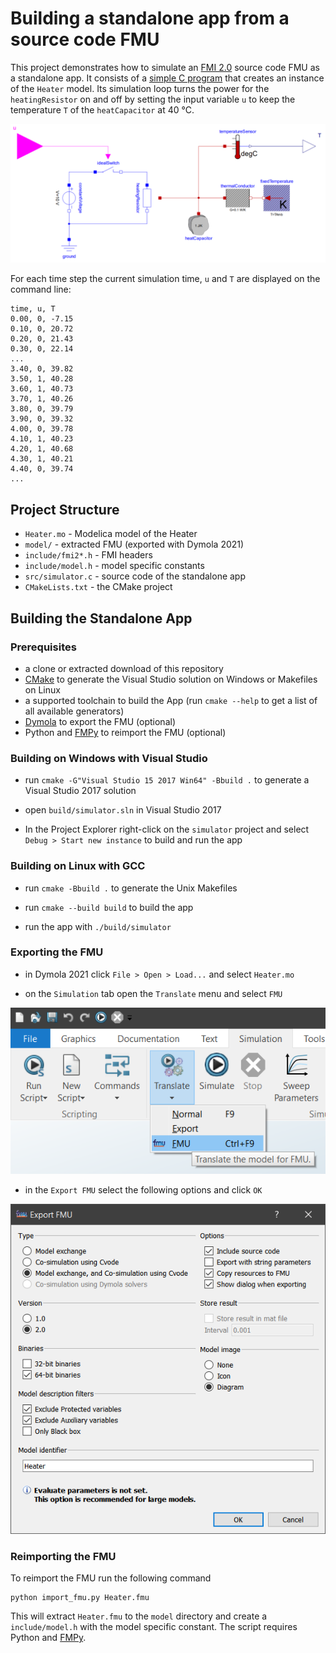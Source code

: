 # Building a standalone app from a source code FMU

This project demonstrates how to simulate an [FMI 2.0](https://fmi-standard.org/) source code FMU as a standalone app.
It consists of a [simple C program](src/simulator.c) that creates an instance of the `Heater` model. Its simulation loop turns the power for the `heatingResistor` on and off by setting the input variable `u` to keep the temperature `T` of the `heatCapacitor` at 40 °C.

![Heater.mo](Heater.png)

For each time step the current simulation time, `u` and `T` are displayed on the command line:

```
time, u, T
0.00, 0, -7.15
0.10, 0, 20.72
0.20, 0, 21.43
0.30, 0, 22.14
...
3.40, 0, 39.82
3.50, 1, 40.28
3.60, 1, 40.73
3.70, 1, 40.26
3.80, 0, 39.79
3.90, 0, 39.32
4.00, 0, 39.78
4.10, 1, 40.23
4.20, 1, 40.68
4.30, 1, 40.21
4.40, 0, 39.74
...
```

## Project Structure

- `Heater.mo` - Modelica model of the Heater
- `model/` - extracted FMU (exported with Dymola 2021)
- `include/fmi2*.h` - FMI headers
- `include/model.h` - model specific constants
- `src/simulator.c` - source code of the standalone app
- `CMakeLists.txt` - the CMake project

## Building the Standalone App

### Prerequisites

- a clone or extracted download of this repository
- [CMake](https://cmake.org/) to generate the Visual Studio solution on Windows or Makefiles on Linux 
- a supported toolchain to build the App (run `cmake --help` to get a list of all available generators)
- [Dymola](https://www.3ds.com/products-services/catia/products/dymola/trial-version/) to export the FMU (optional)
- Python and [FMPy](https://github.com/CATIA-Systems/FMPy) to reimport the FMU (optional)

### Building on Windows with Visual Studio

- run `cmake -G"Visual Studio 15 2017 Win64" -Bbuild .` to generate a Visual Studio 2017 solution

- open `build/simulator.sln` in Visual Studio 2017

- In the Project Explorer right-click on the `simulator` project and select `Debug > Start new instance` to build and run the app

### Building on Linux with GCC

- run `cmake -Bbuild .` to generate the Unix Makefiles

- run `cmake --build build` to build the app

- run the app with `./build/simulator`

### Exporting the FMU

- in Dymola 2021 click `File > Open > Load...` and select `Heater.mo`

- on the `Simulation` tab open the `Translate` menu and select `FMU`

![Translate FMU](Translate-FMU.png)

- in the `Export FMU` select the following options and click `OK`

![Export FMU](Export-FMU.png)

### Reimporting the FMU

To reimport the FMU run the following command

```
python import_fmu.py Heater.fmu
```

This will extract `Heater.fmu` to the `model` directory and create a `include/model.h` with the model specific constant.
The script requires Python and [FMPy](https://github.com/CATIA-Systems/FMPy).
